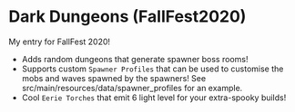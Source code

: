 # Dark Dungeons (FallFest2020)
My entry for FallFest 2020!

- Adds random dungeons that generate spawner boss rooms!
- Supports custom `Spawner Profiles` that can be used to customise the mobs and waves spawned by the spawners! See src/main/resources/data/spawner_profiles for an example.
- Cool `Eerie Torches` that emit 6 light level for your extra-spooky builds!
